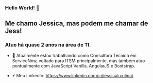 ### Hello World! 👋

## Me chamo Jessica, mas podem me chamar de Jess!
### Atuo há quase 2 anos na área de TI.


- 🔭 Atualmente estou trabalhando como Consultora Técnica em ServiceNow, voltado para ITSM principalmente, mas também atuo pontualmente com JavaScript Vanilla, AngularJS e Bootstrap. 

- ⚡ Meu LinkedIn: https://www.linkedin.com/in/jessicalrcolina/

